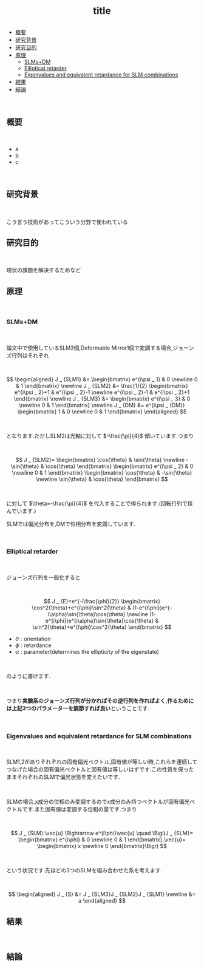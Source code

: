 <div style="text-align: center; font-size: 25px; font-weight: bold;">
title
</div>

</br>

- [概要](#概要)
- [研究背景](#研究背景)
- [研究目的](#研究目的)
- [原理](#原理)
  - [SLMs+DM](#slmsdm)
  - [Elliptical retarder](#elliptical-retarder)
  - [Eigenvalues and equivalent retardance for SLM combinations](#eigenvalues-and-equivalent-retardance-for-slm-combinations)
- [結果](#結果)
- [結論](#結論)


</br>

## 概要

</br>

- a
- b
- c

</br>

<div style="page-break-before: always;"></div>

## 研究背景

</br>

こう言う技術があってこういう分野で使われている

<div style="page-break-before: always;"></div>

## 研究目的

</br>

現状の課題を解決するためなど

<div style="page-break-before: always;"></div>

## 原理

</br>

### SLMs+DM

</br>

論文中で使用しているSLM3個,Deformable Mirror1個で変調する場合,ジョーンズ行列はそれぞれ

</br>

$$
\begin{aligned}
J _ {SLM1}
&=
\begin{bmatrix}
e^{i\psi _ 1} & 0 \newline
0 & 1
\end{bmatrix} \newline
J _ {SLM2}
&=
\frac{1}{2}
\begin{bmatrix}
e^{i\psi _ 2}+1 & e^{i\psi _ 2}-1 \newline
e^{i\psi _ 2}-1 & e^{i\psi _ 2}+1
\end{bmatrix} \newline
J _ {SLM3}
&=
\begin{bmatrix}
e^{i\psi _ 3} & 0 \newline
0 & 1
\end{bmatrix} \newline
J _ {DM}
&=
e^{i\psi _ {DM}}
\begin{bmatrix}
1 & 0 \newline
0 & 1
\end{bmatrix}
\end{aligned}
$$

</br>

となります.ただしSLM2は光軸に対して $-\frac{\pi}{4}$ 傾いています.つまり

</br>

$$
J _ {SLM2}=
\begin{bmatrix}
\cos{\theta} & \sin{\theta} \newline
-\sin{\theta} & \cos{\theta}
\end{bmatrix}
\begin{bmatrix}
e^{i\psi _ 2} & 0 \newline
0 & 1
\end{bmatrix}
\begin{bmatrix}
\cos{\theta} & -\sin{\theta} \newline
\sin{\theta} & \cos{\theta}
\end{bmatrix}
$$

</br>

に対して $\theta=-\frac{\pi}{4}$ を代入することで得られます.(回転行列で挟んでいます.)

SLMでは偏光分布を,DMで位相分布を変調しています.

</br>

### Elliptical retarder

</br>

ジョーンズ行列を一般化すると

</br>

$$
J _ {E}=e^{-i\frac{\phi}{2}}
\begin{bmatrix}
\cos^2{\theta}+e^{i\phi}\sin^2{\theta} & (1-e^{i\phi})e^{-i\alpha}\sin{\theta}\cos{\theta} \newline
(1-e^{i\phi})e^{i\alpha}\sin{\theta}\cos{\theta} & \sin^2{\theta}+e^{i\phi}\cos^2{\theta}
\end{bmatrix}
$$

- $\theta:\text{orientation}$
- $\phi:\text{retardance}$
- $\alpha:\text{parameter(determines the ellipticity of the eigenstate)}$

</br>

のように書けます.

</br>

つまり**実験系のジョーンズ行列が分かればその逆行列を作ればよく,作るためには上記3つのパラメーターを調節すれば良い**ということです.

</br>

### Eigenvalues and equivalent retardance for SLM combinations

</br>

SLM1,2がありそれぞれの固有偏光ベクトル,固有値が等しい時,これらを連続してつなげた場合の固有偏光ベクトルと固有値は等しいはずです.この性質を保ったままそれぞれのSLMで偏光状態を変えたいです.

</br>

SLMの場合,x成分の位相のみ変調するのでx成分のみ持つベクトルが固有偏光ベクトルです.また固有値は変調する位相の量です.つまり

</br>

$$
J _ {SLM}:\vec{u} \Rightarrow e^{i\phi}\vec{u} \quad \Bigl(J _ {SLM}=
\begin{bmatrix}
e^{i\phi} & 0 \newline
0 & 1
\end{bmatrix},\vec{u}=
\begin{bmatrix}
x \newline
0
\end{bmatrix}\Bigr)
$$

</br>

という状況です.先ほどの3つのSLMを組み合わせた系を考えます.

</br>

$$
\begin{aligned}
J _ {S}
&=
J _ {SLM3}J _ {SLM2}J _ {SLM1} \newline
&=
a
\end{aligned}
$$

<div style="page-break-before: always;"></div>

## 結果

</br>

<div style="page-break-before: always;"></div>

## 結論

</br>

<div style="page-break-before: always;"></div>